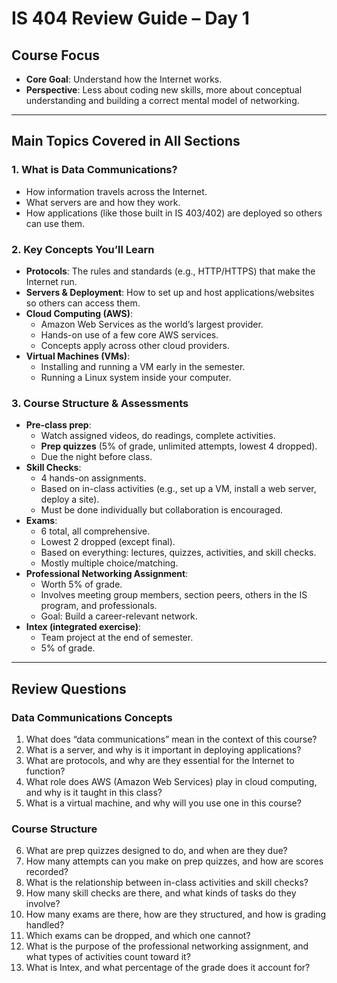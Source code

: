 # IS 404 Review Guide – Day 1

## Course Focus
- **Core Goal**: Understand how the Internet works.
- **Perspective**: Less about coding new skills, more about conceptual understanding and building a correct mental model of networking.

---

## Main Topics Covered in All Sections

### 1. What is Data Communications?
- How information travels across the Internet.
- What servers are and how they work.
- How applications (like those built in IS 403/402) are deployed so others can use them.

### 2. Key Concepts You’ll Learn
- **Protocols**: The rules and standards (e.g., HTTP/HTTPS) that make the Internet run.
- **Servers & Deployment**: How to set up and host applications/websites so others can access them.
- **Cloud Computing (AWS)**:  
  - Amazon Web Services as the world’s largest provider.  
  - Hands-on use of a few core AWS services.  
  - Concepts apply across other cloud providers.
- **Virtual Machines (VMs)**:  
  - Installing and running a VM early in the semester.  
  - Running a Linux system inside your computer.

### 3. Course Structure & Assessments
- **Pre-class prep**:  
  - Watch assigned videos, do readings, complete activities.  
  - **Prep quizzes** (5% of grade, unlimited attempts, lowest 4 dropped).  
  - Due the night before class.
- **Skill Checks**:  
  - 4 hands-on assignments.  
  - Based on in-class activities (e.g., set up a VM, install a web server, deploy a site).  
  - Must be done individually but collaboration is encouraged.
- **Exams**:  
  - 6 total, all comprehensive.  
  - Lowest 2 dropped (except final).  
  - Based on everything: lectures, quizzes, activities, and skill checks.  
  - Mostly multiple choice/matching.
- **Professional Networking Assignment**:  
  - Worth 5% of grade.  
  - Involves meeting group members, section peers, others in the IS program, and professionals.  
  - Goal: Build a career-relevant network.
- **Intex (integrated exercise)**:  
  - Team project at the end of semester.  
  - 5% of grade.

---

## Review Questions

### Data Communications Concepts
1. What does “data communications” mean in the context of this course?  
2. What is a server, and why is it important in deploying applications?  
3. What are protocols, and why are they essential for the Internet to function?  
4. What role does AWS (Amazon Web Services) play in cloud computing, and why is it taught in this class?  
5. What is a virtual machine, and why will you use one in this course?  

### Course Structure
6. What are prep quizzes designed to do, and when are they due?  
7. How many attempts can you make on prep quizzes, and how are scores recorded?  
8. What is the relationship between in-class activities and skill checks?  
9. How many skill checks are there, and what kinds of tasks do they involve?  
10. How many exams are there, how are they structured, and how is grading handled?  
11. Which exams can be dropped, and which one cannot?  
12. What is the purpose of the professional networking assignment, and what types of activities count toward it?  
13. What is Intex, and what percentage of the grade does it account for?  
